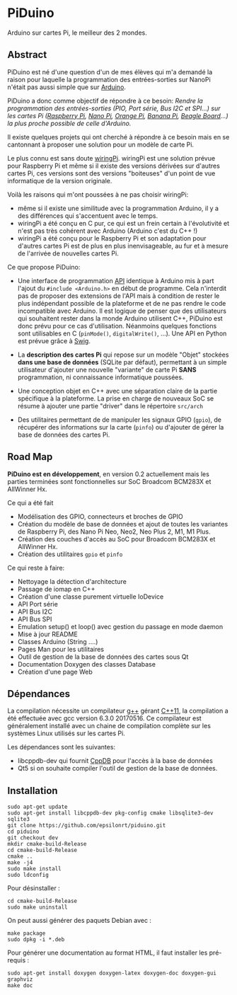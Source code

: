 # PiDuino

Arduino sur cartes Pi, le meilleur des 2 mondes.

## Abstract 

PiDuino est né d'une question d'un de mes élèves qui m'a demandé la 
raison pour laquelle la programmation des entrées-sorties sur NanoPi 
n'était pas aussi simple que sur [Arduino](https://www.arduino.cc/).

PiDuino a donc comme objectif de répondre à ce besoin: _Rendre la 
programmation des entrées-sorties (PIO, Port série, Bus I2C et 
SPI...) sur les cartes Pi ([Raspberry 
Pi](https://www.raspberrypi.org/), [Nano Pi](http://www.nanopi.org/), 
[Orange Pi](http://www.orangepi.org/), [Banana 
Pi](http://www.banana-pi.org/), [Beagle 
Board](https://beagleboard.org/)...) la plus proche possible de celle d'Arduino._

Il existe quelques projets qui ont cherché à répondre à ce besoin mais en se cantonnant à proposer une solution pour un modèle de carte Pi. 

Le plus connu est sans doute [wiringPi](https://github.com/WiringPi). 
wiringPi est une solution prévue pour Raspberry Pi et même si il 
existe des versions dérivées sur d'autres cartes Pi, ces versions 
sont des versions "boiteuses" d'un point de vue informatique de la version originale.

Voilà les raisons qui m'ont poussées à ne pas choisir wiringPi:

* même si il existe une similitude avec la programmation Arduino, il y 
a des différences qui s'accentuent avec le temps.  
* wiringPi a été conçu en C pur, ce qui est un frein certain à 
l'évolutivité et n'est pas très cohérent avec Arduino (Arduino 
c'est du C++ !)  
* wiringPi a été conçu pour le Raspberry Pi et son adaptation pour 
d'autres cartes Pi est de plus en plus inenvisageable, au fur et à 
mesure de l'arrivée de nouvelles cartes Pi.

Ce que propose PiDuino:

* Une interface de programmation 
[API](https://en.wikipedia.org/wiki/Application_programming_interface) identique à Arduino mis à part 
l'ajout du `#include <Arduino.h>` en début de programme. Cela 
n'interdit pas de proposer des extensions de l'API mais à condition de 
rester le plus indépendant possible de la plateforme et de ne pas 
rendre le code incompatible avec Arduino. Il est logique de penser que 
des utilisateurs qui souhaitent rester dans la monde Arduino utilisent 
C++, PiDuino est donc prévu pour ce cas d'utilisation. Néanmoins quelques fonctions sont utilisables en C (`pinMode()`, 
`digitalWrite()`, ...). Une API en Python est prévue grâce à 
[Swig](http://www.swig.org/).

* La **description des cartes Pi** qui repose sur un modèle "Objet" 
stockées **dans une base de données** (SQLite par défaut), permettant à 
un simple utilisateur d'ajouter une nouvelle "variante" de carte Pi **SANS**
programmation, ni connaissance informatique poussées.

* Une conception objet en C++ avec une séparation claire de la partie 
spécifique à la plateforme. La prise en charge de nouveaux SoC se 
résume à ajouter une partie "driver" dans le répertoire `src/arch`

* Des utilitaires permettant de de manipuler les signaux GPIO (`gpio`), de 
récupérer des informations sur la carte (`pinfo`) ou d'ajouter de 
gérer la base de données des cartes Pi.

## Road Map

**PiDuino est en développement**, en version 0.2 actuellement mais les 
parties terminées sont fonctionnelles sur SoC Broadcom BCM283X et 
AllWinner Hx.

Ce qui a été fait 

* Modélisation des GPIO, connecteurs et broches de GPIO  
* Création du modèle de base de données et ajout de toutes les 
variantes de Raspberry Pi, des Nano Pi Neo, Neo2, Neo Plus 2, M1, M1 
Plus.  
* Création des couches d'accès au SoC pour Broadcom BCM283X et 
AllWinner Hx.  
* Création des utilitaires `gpio` et `pinfo`

Ce qui reste à faire:

- Nettoyage la détection d'architecture   
- Passage de iomap en C++    
- Création d'une classe purement virtuelle IoDevice  
- API Port série  
- API Bus I2C
- API Bus SPI  
- Emulation setup() et loop() avec gestion du passage en mode daemon
- Mise à jour README   
- Classes Arduino (String ....)  
- Pages Man pour les utilitaires  
- Outil de gestion de la base de données des cartes sous Qt  
- Documentation Doxygen des classes Database  
- Création d'une page Web  

## Dépendances

La compilation nécessite un compilateur [g++](https://gcc.gnu.org) gérant 
[C++11](https://en.wikipedia.org/wiki/C%2B%2B11), la compilation a 
été effectuée avec gcc version 6.3.0 20170516. Ce compilateur est 
généralement installé avec un chaine de compilation complète sur 
les systèmes Linux utilisés sur les cartes Pi.

Les dépendances sont les suivantes:

* libcppdb-dev qui fournit [CppDB](http://cppcms.com/sql/cppdb/) pour 
l'accès à la base de données  
* Qt5 si on souhaite compiler l'outil de gestion de la base de données.


## Installation

    sudo apt-get update
    sudo apt-get install libcppdb-dev pkg-config cmake libsqlite3-dev sqlite3
    git clone https://github.com/epsilonrt/piduino.git
    cd piduino
    git checkout dev
    mkdir cmake-build-Release
    cd cmake-build-Release
    cmake ..
    make -j4
    sudo make install
    sudo ldconfig

Pour désinstaller :

    cd cmake-build-Release
    sudo make uninstall

On peut aussi générer des paquets Debian avec :

    make package
    sudo dpkg -i *.deb

Pour générer une documentation au format HTML, il faut installer les 
pré-requis :

    sudo apt-get install doxygen doxygen-latex doxygen-doc doxygen-gui graphviz
    make doc

